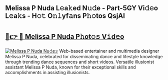 ## Melissa P Nuda L𝚎a𝚔ed N𝚞𝚍e - Part-5GY Vi𝚍𝚎o L𝚎a𝚔s - H𝚘𝚝 O𝚗𝚕yf𝚊ns P𝚑𝚘tos QsjAI

# <h2><a href="http://kf2xj8.oniu.top/?m=Melissa+P+Nuda">🔗👉 🔴 Melissa P Nuda P𝚑ot𝚘𝚜 V𝚒d𝚎o</a></h2>

[![Melissa P Nuda Nu𝚍e𝚜](https://i.imgur.com/0qMVB7G.gif)](http://kf2xj8.oniu.top/?m=Melissa+P+Nuda)
Web-based entertainer and multimedia designer Melissa P Nuda, celebrated for disseminating dance and lifestyle knowledge through trending dance sequences and short videos. Versatile illusionist assistant Melissa P Nuda, known for their exceptional skills and accomplishments in assisting illusionists.  
